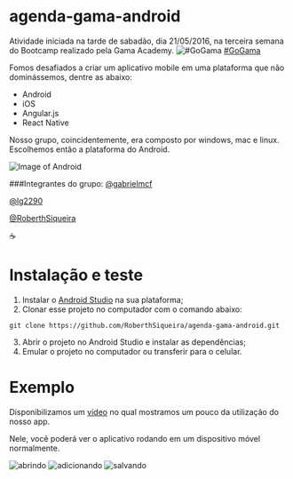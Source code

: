 # agenda-gama-android

Atividade iniciada na tarde de sabadão, dia 21/05/2016, na terceira semana do Bootcamp realizado pela Gama Academy. ![#GoGama](https://gamawp.s3.amazonaws.com/uploads/2016/03/logo-gama-white-s.png) [#GoGama](http://gama.academy)

Fomos desafiados a criar um aplicativo mobile em uma plataforma que não dominássemos, dentre as abaixo:

- Android
- iOS
- Angular.js
- React Native

Nosso grupo, coincidentemente, era composto por windows, mac e linux. Escolhemos então a plataforma do Android.

![Image of Android](https://pbs.twimg.com/profile_images/616076655547682816/6gMRtQyY.jpg)

###Integrantes do grupo:
[@gabrielmcf](https://github.com/gabrielmcf)

[@lg2290](https://github.com/lg2290)

[@RoberthSiqueira](https://github.com/RoberthSiqueira)

:coffee:

# Instalação e teste

1. Instalar o [Android Studio](https://developer.android.com/studio/install.html) na sua plataforma;
2. Clonar esse projeto no computador com o comando abaixo:
```shellscript
git clone https://github.com/RoberthSiqueira/agenda-gama-android.git
```
3. Abrir o projeto no Android Studio e instalar as dependências;
4. Emular o projeto no computador ou transferir para o celular.

# Exemplo

Disponibilizamos um [vídeo](https://youtu.be/jm0KkWPx07U) no qual mostramos um pouco da utilização do nosso app.

Nele, você poderá ver o aplicativo rodando em um dispositivo móvel normalmente.

![abrindo](http://i.giphy.com/3oEjHOarE7n9AKKMHC.gif) ![adicionando](http://i.giphy.com/xT4uQkDKRsbyN28hoI.gif) ![salvando](http://i.giphy.com/xT4uQ8QeMBMzkvjWLu.gif)
